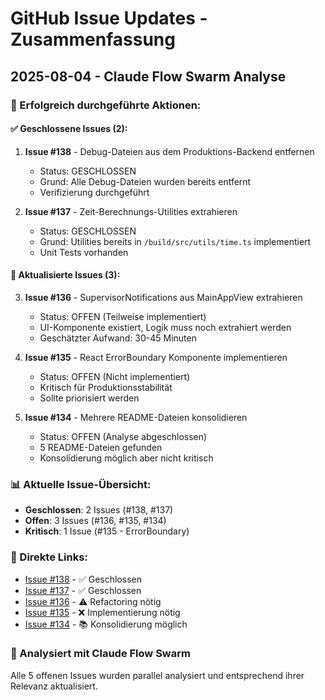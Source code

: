 # GitHub Issue Updates - Zusammenfassung
## 2025-08-04 - Claude Flow Swarm Analyse

### 🎯 Erfolgreich durchgeführte Aktionen:

#### ✅ Geschlossene Issues (2):
1. **Issue #138** - Debug-Dateien aus dem Produktions-Backend entfernen
   - Status: GESCHLOSSEN
   - Grund: Alle Debug-Dateien wurden bereits entfernt
   - Verifizierung durchgeführt

2. **Issue #137** - Zeit-Berechnungs-Utilities extrahieren
   - Status: GESCHLOSSEN
   - Grund: Utilities bereits in `/build/src/utils/time.ts` implementiert
   - Unit Tests vorhanden

#### 📝 Aktualisierte Issues (3):
3. **Issue #136** - SupervisorNotifications aus MainAppView extrahieren
   - Status: OFFEN (Teilweise implementiert)
   - UI-Komponente existiert, Logik muss noch extrahiert werden
   - Geschätzter Aufwand: 30-45 Minuten

4. **Issue #135** - React ErrorBoundary Komponente implementieren
   - Status: OFFEN (Nicht implementiert)
   - Kritisch für Produktionsstabilität
   - Sollte priorisiert werden

5. **Issue #134** - Mehrere README-Dateien konsolidieren
   - Status: OFFEN (Analyse abgeschlossen)
   - 5 README-Dateien gefunden
   - Konsolidierung möglich aber nicht kritisch

### 📊 Aktuelle Issue-Übersicht:
- **Geschlossen**: 2 Issues (#138, #137)
- **Offen**: 3 Issues (#136, #135, #134)
- **Kritisch**: 1 Issue (#135 - ErrorBoundary)

### 🔗 Direkte Links:
- [Issue #138](https://github.com/FabienneDieZitrone/AZE_Gemini/issues/138) - ✅ Geschlossen
- [Issue #137](https://github.com/FabienneDieZitrone/AZE_Gemini/issues/137) - ✅ Geschlossen
- [Issue #136](https://github.com/FabienneDieZitrone/AZE_Gemini/issues/136) - ⚠️ Refactoring nötig
- [Issue #135](https://github.com/FabienneDieZitrone/AZE_Gemini/issues/135) - ❌ Implementierung nötig
- [Issue #134](https://github.com/FabienneDieZitrone/AZE_Gemini/issues/134) - 📚 Konsolidierung möglich

### 🤖 Analysiert mit Claude Flow Swarm
Alle 5 offenen Issues wurden parallel analysiert und entsprechend ihrer Relevanz aktualisiert.